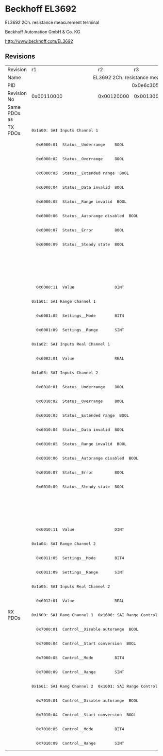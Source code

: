 # Beckhoff EL3692

EL3692 2Ch. resistance measurement terminal

Beckhoff Automation GmbH & Co. KG

http://www.beckhoff.com/EL3692

## Revisions
<table>
<tr >
<td>Revision</td>
<td>r1</td>
<td>r2</td>
<td>r3</td>
<td>r4</td>
<td>r5</td>
</tr>
<tr >
<td>Name</td>
<td colspan=5 align="center">EL3692 2Ch. resistance measurement terminal</td>
</tr>
<tr >
<td>PID</td>
<td colspan=5 align="center">0x0e6c3052</td>
</tr>
<tr >
<td>Revision No</td>
<td>0x00110000</td>
<td>0x00120000</td>
<td>0x00130000</td>
<td>0x00140000</td>
<td>0x00150000</td>
</tr>
<tr >
<td>Same PDOs as</td>
<td colspan=3 align="center"></td>
<td colspan=2 align="center"><a href="EL3692-0030">EL3692-0030 r5</a></td>
</tr>
<tr class="txpdo pdosection">
<td rowspan=34 valign=top>TX PDOs</td>
<td colspan=5 align="left"><pre>0x1a00: SAI Inputs Channel 1</pre></td>
<td></td>
</tr>
<tr class="txpdo">
<td colspan=5 align="left"><pre>  0x6000:01  Status__Underrange    BOOL</pre></td>
</tr>
<tr class="txpdo">
<td colspan=5 align="left"><pre>  0x6000:02  Status__Overrange     BOOL</pre></td>
</tr>
<tr class="txpdo">
<td colspan=5 align="left"><pre>  0x6000:03  Status__Extended range  BOOL</pre></td>
</tr>
<tr class="txpdo">
<td colspan=5 align="left"><pre>  0x6000:04  Status__Data invalid  BOOL</pre></td>
</tr>
<tr class="txpdo">
<td colspan=5 align="left"><pre>  0x6000:05  Status__Range invalid  BOOL</pre></td>
</tr>
<tr class="txpdo">
<td colspan=5 align="left"><pre>  0x6000:06  Status__Autorange disabled  BOOL</pre></td>
</tr>
<tr class="txpdo">
<td colspan=5 align="left"><pre>  0x6000:07  Status__Error         BOOL</pre></td>
</tr>
<tr class="txpdo">
<td colspan=5 align="left"><pre>  0x6000:09  Status__Steady state  BOOL</pre></td>
</tr>
<tr class="txpdo">
<td colspan=3 align="left"></td>
<td colspan=2 align="left"><pre>  0x6000:0f  Status__TxPDO State   BOOL</pre></td>
</tr>
<tr class="txpdo">
<td colspan=3 align="left"></td>
<td colspan=2 align="left"><pre>  0x6000:10  Status__TxPDO Toggle  BOOL</pre></td>
</tr>
<tr class="txpdo">
<td colspan=5 align="left"><pre>  0x6000:11  Value                 DINT</pre></td>
</tr>
<tr class="txpdo pdosection">
<td colspan=5 align="left"><pre>0x1a01: SAI Range Channel 1</pre></td>
</tr>
<tr class="txpdo">
<td colspan=5 align="left"><pre>  0x6001:05  Settings__Mode        BIT4</pre></td>
</tr>
<tr class="txpdo">
<td colspan=5 align="left"><pre>  0x6001:09  Settings__Range       SINT</pre></td>
</tr>
<tr class="txpdo pdosection">
<td colspan=5 align="left"><pre>0x1a02: SAI Inputs Real Channel 1</pre></td>
</tr>
<tr class="txpdo">
<td colspan=5 align="left"><pre>  0x6002:01  Value                 REAL</pre></td>
</tr>
<tr class="txpdo pdosection">
<td colspan=5 align="left"><pre>0x1a03: SAI Inputs Channel 2</pre></td>
</tr>
<tr class="txpdo">
<td colspan=5 align="left"><pre>  0x6010:01  Status__Underrange    BOOL</pre></td>
</tr>
<tr class="txpdo">
<td colspan=5 align="left"><pre>  0x6010:02  Status__Overrange     BOOL</pre></td>
</tr>
<tr class="txpdo">
<td colspan=5 align="left"><pre>  0x6010:03  Status__Extended range  BOOL</pre></td>
</tr>
<tr class="txpdo">
<td colspan=5 align="left"><pre>  0x6010:04  Status__Data invalid  BOOL</pre></td>
</tr>
<tr class="txpdo">
<td colspan=5 align="left"><pre>  0x6010:05  Status__Range invalid  BOOL</pre></td>
</tr>
<tr class="txpdo">
<td colspan=5 align="left"><pre>  0x6010:06  Status__Autorange disabled  BOOL</pre></td>
</tr>
<tr class="txpdo">
<td colspan=5 align="left"><pre>  0x6010:07  Status__Error         BOOL</pre></td>
</tr>
<tr class="txpdo">
<td colspan=5 align="left"><pre>  0x6010:09  Status__Steady state  BOOL</pre></td>
</tr>
<tr class="txpdo">
<td colspan=3 align="left"></td>
<td colspan=2 align="left"><pre>  0x6010:0f  Status__TxPDO State   BOOL</pre></td>
</tr>
<tr class="txpdo">
<td colspan=3 align="left"></td>
<td colspan=2 align="left"><pre>  0x6010:10  Status__TxPDO Toggle  BOOL</pre></td>
</tr>
<tr class="txpdo">
<td colspan=5 align="left"><pre>  0x6010:11  Value                 DINT</pre></td>
</tr>
<tr class="txpdo pdosection">
<td colspan=5 align="left"><pre>0x1a04: SAI Range Channel 2</pre></td>
</tr>
<tr class="txpdo">
<td colspan=5 align="left"><pre>  0x6011:05  Settings__Mode        BIT4</pre></td>
</tr>
<tr class="txpdo">
<td colspan=5 align="left"><pre>  0x6011:09  Settings__Range       SINT</pre></td>
</tr>
<tr class="txpdo pdosection">
<td colspan=5 align="left"><pre>0x1a05: SAI Inputs Real Channel 2</pre></td>
</tr>
<tr class="txpdo">
<td colspan=5 align="left"><pre>  0x6012:01  Value                 REAL</pre></td>
</tr>
<tr class="rxpdo pdosection">
<td rowspan=10 valign=top>RX PDOs</td>
<td><pre>0x1600: SAI Rang Channel 1</pre></td>
<td colspan=4 align="left"><pre>0x1600: SAI Range Control Channel 1</pre></td>
<td></td>
</tr>
<tr class="rxpdo">
<td colspan=5 align="left"><pre>  0x7000:01  Control__Disable autorange  BOOL</pre></td>
</tr>
<tr class="rxpdo">
<td colspan=5 align="left"><pre>  0x7000:04  Control__Start conversion  BOOL</pre></td>
</tr>
<tr class="rxpdo">
<td colspan=5 align="left"><pre>  0x7000:05  Control__Mode         BIT4</pre></td>
</tr>
<tr class="rxpdo">
<td colspan=5 align="left"><pre>  0x7000:09  Control__Range        SINT</pre></td>
</tr>
<tr class="rxpdo pdosection">
<td><pre>0x1601: SAI Rang Channel 2</pre></td>
<td colspan=4 align="left"><pre>0x1601: SAI Range Control Channel 2</pre></td>
</tr>
<tr class="rxpdo">
<td colspan=5 align="left"><pre>  0x7010:01  Control__Disable autorange  BOOL</pre></td>
</tr>
<tr class="rxpdo">
<td colspan=5 align="left"><pre>  0x7010:04  Control__Start conversion  BOOL</pre></td>
</tr>
<tr class="rxpdo">
<td colspan=5 align="left"><pre>  0x7010:05  Control__Mode         BIT4</pre></td>
</tr>
<tr class="rxpdo">
<td colspan=5 align="left"><pre>  0x7010:09  Control__Range        SINT</pre></td>
</tr>
</table>
